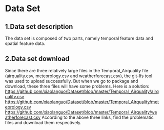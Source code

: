 # Data Set
## **1.Data set description**
The data set is composed of two parts, namely temporal feature data and spatial feature data.
## **2.Data set download**
Since there are three relatively large files in the Temporal_Airquality file (airquality.csv, meteorology.csv and weatherforecast.csv), the git-lfs tool was used to upload successfully. 
But when we go to package and download, these three files will have some problems. 
  Here is a solution:
https://github.com/xiaolanguo/Dataset/blob/master/Temporal_Airquality/airquality.csv
https://github.com/xiaolanguo/Dataset/blob/master/Temporal_Airquality/meteorology.csv
https://github.com/xiaolanguo/Dataset/blob/master/Temporal_Airquality/weatherforecast.csv
  According to the above three links, find the problematic files and download them respectively.
